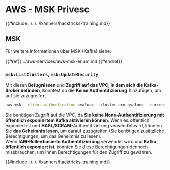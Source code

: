 # AWS - MSK Privesc

{{#include ../../../banners/hacktricks-training.md}}

## MSK

Für weitere Informationen über MSK (Kafka) siehe:

{{#ref}}
../aws-services/aws-msk-enum.md
{{#endref}}

### `msk:ListClusters`, `msk:UpdateSecurity`

Mit diesen **Befugnissen** und **Zugriff auf das VPC, in dem sich die Kafka-Broker befinden**, könntest du die **Keine Authentifizierung** hinzufügen, um auf sie zuzugreifen.
```bash
aws msk --client-authentication <value> --cluster-arn <value> --current-version <value>
```
Sie benötigen Zugriff auf die VPC, da **Sie keine None-Authentifizierung mit öffentlich exponiertem Kafka aktivieren können**. Wenn es öffentlich exponiert ist und **SASL/SCRAM**-Authentifizierung verwendet wird, könnten Sie **das Geheimnis lesen**, um darauf zuzugreifen (Sie benötigen zusätzliche Berechtigungen, um das Geheimnis zu lesen).\
Wenn **IAM-Rollenbasierte Authentifizierung** verwendet wird und **Kafka öffentlich exponiert ist**, könnten Sie diese Berechtigungen dennoch missbrauchen, um Ihnen Berechtigungen für den Zugriff zu gewähren.

{{#include ../../../banners/hacktricks-training.md}}
